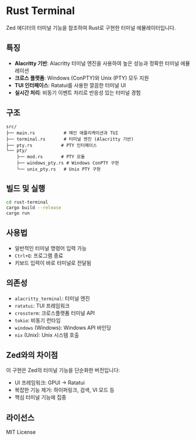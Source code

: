 # Rust Terminal

Zed 에디터의 터미널 기능을 참조하여 Rust로 구현한 터미널 에뮬레이터입니다.

## 특징

- **Alacritty 기반**: Alacritty 터미널 엔진을 사용하여 높은 성능과 정확한 터미널 에뮬레이션
- **크로스 플랫폼**: Windows (ConPTY)와 Unix (PTY) 모두 지원
- **TUI 인터페이스**: Ratatui를 사용한 깔끔한 터미널 UI
- **실시간 처리**: 비동기 이벤트 처리로 반응성 있는 터미널 경험

## 구조

```
src/
├── main.rs           # 메인 애플리케이션과 TUI
├── terminal.rs       # 터미널 엔진 (Alacritty 기반)
├── pty.rs           # PTY 인터페이스
└── pty/
    ├── mod.rs       # PTY 모듈
    ├── windows_pty.rs # Windows ConPTY 구현
    └── unix_pty.rs   # Unix PTY 구현
```

## 빌드 및 실행

```bash
cd rust-terminal
cargo build --release
cargo run
```

## 사용법

- 일반적인 터미널 명령어 입력 가능
- `Ctrl+Q`: 프로그램 종료
- 키보드 입력이 바로 터미널로 전달됨

## 의존성

- `alacritty_terminal`: 터미널 엔진
- `ratatui`: TUI 프레임워크
- `crossterm`: 크로스플랫폼 터미널 API
- `tokio`: 비동기 런타임
- `windows` (Windows): Windows API 바인딩
- `nix` (Unix): Unix 시스템 호출

## Zed와의 차이점

이 구현은 Zed의 터미널 기능을 단순화한 버전입니다:
- UI 프레임워크: GPUI → Ratatui
- 복잡한 기능 제거: 하이퍼링크, 검색, VI 모드 등
- 핵심 터미널 기능에 집중

## 라이선스

MIT License